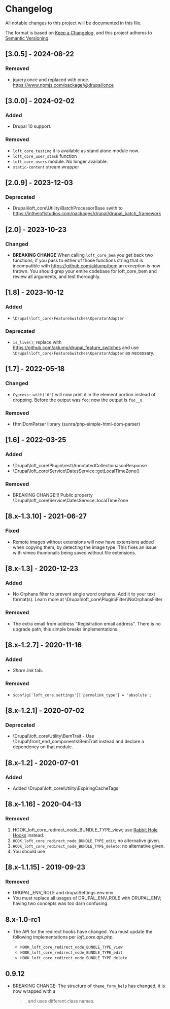 # Changelog

All notable changes to this project will be documented in this file.

The format is based on [Keep a Changelog](https://keepachangelog.com/en/1.0.0/), and this project adheres to [Semantic Versioning](https://semver.org/spec/v2.0.0.html).

## [3.0.5] - 2024-08-22

### Removed

- jquery.once and replaced with once. https://www.npmjs.com/package/@drupal/once

## [3.0.0] - 2024-02-02

### Added

- Drupal 10 support.

### Removed

- `loft_core_testing` it is available as stand alone module now.
- `loft_core_user_stash` function
- `loft_core_users` module. No longer available.
- `static-content` stream wrapper

## [2.0.9] - 2023-12-03

### Deprecated

* Drupal\loft_core\Utility\BatchProcessorBase swith to https://intheloftstudios.com/packages/drupal/drupal_batch_framework

## [2.0] - 2023-10-23

### Changed

- **BREAKING CHANGE** When calling `loft_core_bem` you get back two functions; if you pass to either of those functions string that is incompatible with https://github.com/aklump/bem an exception is now thrown. You should grep your entire codebase for loft_core_bem and review all arguments, and test thoroughly.

## [1.8] - 2023-10-12

### Added

- `\Drupal\loft_core\FeatureSwitches\OperatorAdapter`

### Deprecated

- `is_live()`; replace with https://github.com/aklump/drupal_feature_switches and use `\Drupal\loft_core\FeatureSwitches\OperatorAdapter` as necessary.

## [1.7] - 2022-05-18

### Changed

- `Cypress::with('0')` will now print `0` in the element portion instead of dropping. Before the output was `foo`; now the output is `foo__0`.

### Removed

- HtmlDomParser library (sunra/php-simple-html-dom-parser)

## [1.6] - 2022-03-25

### Added

- \Drupal\loft_core\Plugin\rest\AnnotatedCollectionJsonResponse
- \Drupal\loft_core\Service\DatesService::getLocalTimeZone()

### Removed

- BREAKING CHANGE!!! Public property \Drupal\loft_core\Service\DatesService::localTimeZone

## [8.x-1.3.10] - 2021-06-27

### Fixed

- Remote images without extensions will now have extensions added when copying them, by detecting the image type. This fixes an issue with vimeo thumbnails being saved without file extensions.

## [8.x-1.3] - 2020-12-23

### Added

- No Orphans filter to prevent single word orphans. Add it to your text format(s). Learn more at \Drupal\loft_core\Plugin\Filter\NoOrphansFilter

### Removed

- The extra email from address "Registration email address". There is no upgrade path, this simple breaks implementations.

## [8.x-1.2.7] - 2020-11-16

### Added

- _Share link_ tab.

### Removed

- `$config['loft_core.settings']['permalink_type'] = 'absolute';`

## [8.x-1.2.1] - 2020-07-02

### Deprecated

- \Drupal\loft_core\Utility\BemTrait - Use \Drupal\front_end_components\BemTrait instead and declare a dependency on that module.

## [8.x-1.2] - 2020-07-01

### Added

- Added \Drupal\loft_core\Utility\ExpiringCacheTags

## [8.x-1.16] - 2020-04-13

### Removed

1. HOOK_loft_core_redirect_node_BUNDLE_TYPE_view; use [Rabbit Hole Hooks](https://github.com/aklump/drupal_rh_hooks) instead.
1. `HOOK_loft_core_redirect_node_BUNDLE_TYPE_edit`; no alternative given.
1. `HOOK_loft_core_redirect_node_BUNDLE_TYPE_delete`; no alternative given.
1. You should use

## [8.x-1.1.15] - 2019-09-23

### Removed

- DRUPAL_ENV_ROLE and drupalSettings.env.env
- You must replace all usages of DRUPAL_ENV_ROLE with DRUPAL_ENV; having two concepts was too darn confusing.

## 8.x-1.0-rc1

- The API for the redirect hooks have changed. You must update the following implementations per _loft_core.api.php_.

    * `HOOK_loft_core_redirect_node_BUNDLE_TYPE_view`
    * `HOOK_loft_core_redirect_node_BUNDLE_TYPE_edit`
    * `HOOK_loft_core_redirect_node_BUNDLE_TYPE_delete`

## 0.9.12

- BREAKING CHANGE: The structure of `theme_form_help` has changed, it is now wrapped with a <blockquote>, and uses different class names.
